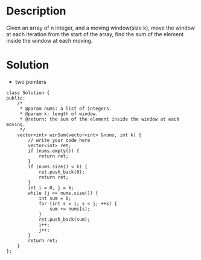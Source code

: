 # Description

Given an array of n integer, and a moving window(size k), move the window at each iteration from the start of the array, find the sum of the element inside the window at each moving.

# Solution

- two pointers

```
class Solution {
public:
    /*
     * @param nums: a list of integers.
     * @param k: length of window.
     * @return: the sum of the element inside the window at each moving.
     */
    vector<int> winSum(vector<int> &nums, int k) {
        // write your code here
        vector<int> ret;
        if (nums.empty()) {
            return ret;
        }
        if (nums.size() < k) {
            ret.push_back(0);
            return ret;
        }
        int i = 0, j = k;
        while (j <= nums.size()) {
            int sum = 0;
            for (int s = i; s < j; ++s) {
                sum += nums[s];
            }
            ret.push_back(sum);
            i++;
            j++;
        }
        return ret;
    }
};
```
